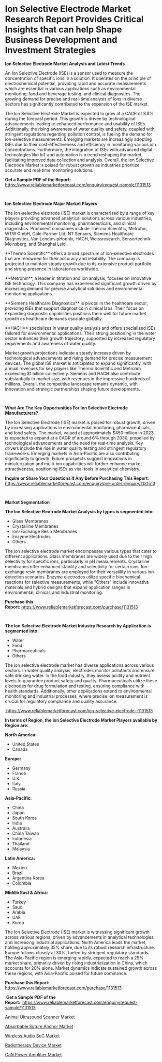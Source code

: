 <p><h1>Ion Selective Electrode Market Research Report Provides Critical Insights that can help Shape Business Development and Investment Strategies</h1></p><p><strong>Ion Selective Electrode Market Analysis and Latest Trends</strong></p>
<p><p>An Ion Selective Electrode (ISE) is a sensor used to measure the concentration of specific ions in a solution. It operates on the principle of electrochemical potential, providing rapid and accurate measurements which are essential in various applications such as environmental monitoring, food and beverage testing, and clinical diagnostics. The growing demand for precise and real-time analysis of ions in diverse sectors has significantly contributed to the expansion of the ISE market.</p><p>The Ion Selective Electrode Market is expected to grow at a CAGR of 8.8% during the forecast period. This growth is driven by technological advancements leading to enhanced performance and usability of ISEs. Additionally, the rising awareness of water quality and safety, coupled with stringent regulations regarding pollution control, is fueling the demand for ion-selective measurements. Emerging markets are increasingly adopting ISEs due to their cost-effectiveness and efficiency in monitoring various ion concentrations. Furthermore, the integration of ISEs with advanced digital technologies like IoT and automation is a trend reshaping the market, facilitating improved data collection and analysis. Overall, the Ion Selective Electrode Market is poised for robust growth as industries prioritize accurate and real-time monitoring solutions.</p></p>
<p><strong>Get a Sample PDF of the Report:&nbsp;</strong> <a href="https://www.reliablemarketforecast.com/enquiry/request-sample/1131513?utm_campaign=2447&utm_medium=2&utm_source=Github&utm_content=ia&utm_term=06042025&utm_id=ion-selective-electrode">https://www.reliablemarketforecast.com/enquiry/request-sample/1131513</a></p>
<p>&nbsp;</p>
<p><strong>Ion Selective Electrode Major Market Players</strong></p>
<p><p>The ion-selective electrode (ISE) market is characterized by a range of key players providing advanced analytical solutions across various industries, including environmental monitoring, pharmaceuticals, and clinical diagnostics. Prominent companies include Thermo Scientific, Metrohm, WTW GmbH, Cole-Parmer Ltd, NT Sensors, Siemens Healthcare Diagnostics, Van London-pHoenix, HACH, Weissresearch, Sensortechnik Meinsberg, and Shanghai Leici.</p><p>**Thermo Scientific** offers a broad spectrum of ion-selective electrodes that are renowned for their accuracy and reliability. The company is projected to maintain steady growth due to its extensive product portfolio and strong presence in laboratories worldwide. </p><p>**Metrohm**, a leader in titration and ion analysis, focuses on innovative ISE technology. This company has experienced significant growth driven by increasing demand for precise analytical solutions and environmental monitoring applications.</p><p>**Siemens Healthcare Diagnostics** is pivotal in the healthcare sector, providing ISEs that support diagnostics in clinical labs. Their focus on expanding diagnostic capabilities positions them well for future market growth as healthcare demands escalate globally.</p><p>**HACH** specializes in water quality analysis and offers specialized ISEs tailored for environmental applications. Their strong positioning in the water sector enhances their growth trajectory, supported by increased regulatory requirements and awareness of water quality.</p><p>Market growth projections indicate a steady increase driven by technological advancements and rising demand for precise measurement devices. The global ISE market is anticipated to expand significantly, with annual revenues for key players like Thermo Scientific and Metrohm exceeding $1 billion collectively. Siemens and HACH also contribute substantially to market size, with revenues in the impressive hundreds of millions. Overall, the competitive landscape remains dynamic, with innovation and strategic partnerships shaping future developments.</p></p>
<p>&nbsp;</p>
<p><strong>What Are The Key Opportunities For Ion Selective Electrode Manufacturers?</strong></p>
<p><p>The Ion Selective Electrode (ISE) market is poised for robust growth, driven by increasing applications in environmental monitoring, pharmaceuticals, and food safety. The market, valued at approximately $450 million in 2023, is expected to expand at a CAGR of around 6% through 2030, propelled by technological advancements and the need for real-time analysis. Key drivers include the rise in water quality testing and stringent regulatory frameworks. Emerging markets in Asia-Pacific are also contributing significantly to growth. Future prospects suggest innovations in miniaturization and multi-ion capabilities will further enhance market attractiveness, positioning ISEs as vital tools in analytical chemistry.</p></p>
<p><strong>Inquire or Share Your Questions If Any Before Purchasing This Report:</strong> <a href="https://www.reliablemarketforecast.com/enquiry/pre-order-enquiry/1131513?utm_campaign=2447&utm_medium=2&utm_source=Github&utm_content=ia&utm_term=06042025&utm_id=ion-selective-electrode">https://www.reliablemarketforecast.com/enquiry/pre-order-enquiry/1131513</a></p>
<p>&nbsp;</p>
<p><strong>Market Segmentation</strong></p>
<p><strong>The Ion Selective Electrode Market Analysis by types is segmented into:</strong></p>
<p><ul><li>Glass Membranes</li><li>Crystalline Membranes</li><li>Ion-Exchange Resin Membranes</li><li>Enzyme Electrodes</li><li>Others</li></ul></p>
<p><p>The ion selective electrode market encompasses various types that cater to different applications. Glass membranes are widely used due to their high selectivity for specific ions, particularly in pH measurements. Crystalline membranes offer enhanced stability and selectivity for certain ions. Ion-exchange resin membranes are employed for their versatility in various ion detection scenarios. Enzyme electrodes utilize specific biochemical reactions for selective measurements, while "Others" include innovative materials and hybrid designs that expand application ranges in environmental, clinical, and industrial monitoring.</p></p>
<p><strong>Purchase this Report:&nbsp;</strong><a href="https://www.reliablemarketforecast.com/purchase/1131513?utm_campaign=2447&utm_medium=2&utm_source=Github&utm_content=ia&utm_term=06042025&utm_id=ion-selective-electrode">https://www.reliablemarketforecast.com/purchase/1131513</a></p>
<p>&nbsp;</p>
<p><strong>The Ion Selective Electrode Market Industry Research by Application is segmented into:</strong></p>
<p><ul><li>Water</li><li>Food</li><li>Pharmaceuticals</li><li>Others</li></ul></p>
<p><p>The ion selective electrode market has diverse applications across various sectors. In water quality analysis, electrodes monitor pollutants and ensure safe drinking water. In the food industry, they assess acidity and nutrient levels to guarantee product safety and quality. Pharmaceuticals utilize these electrodes for drug formulation and testing, ensuring compliance with health standards. Additionally, other applications extend to environmental monitoring and industrial processes, where precise ion measurement is crucial for regulatory compliance and quality assurance.</p></p>
<p><a href="https://www.reliablemarketforecast.com/ion-selective-electrode-r1131513?utm_campaign=2447&utm_medium=2&utm_source=Github&utm_content=ia&utm_term=06042025&utm_id=ion-selective-electrode">&nbsp;https://www.reliablemarketforecast.com/ion-selective-electrode-r1131513</a></p>
<p><strong>In terms of Region, the Ion Selective Electrode Market Players available by Region are:</strong></p>
<p>
    <p> <strong> North America: </strong>
        <ul>
            <li>United States</li>
            <li>Canada</li>
        </ul>
        </p> 
    <p> <strong> Europe: </strong>
        <ul>
            <li>Germany</li>
            <li>France</li>
            <li>U.K.</li>
            <li>Italy</li>
            <li>Russia</li>
        </ul>
        </p> 
    <p> <strong> Asia-Pacific: </strong>
        <ul>
            <li>China</li>
            <li>Japan</li>
            <li>South Korea</li>
            <li>India</li>
            <li>Australia</li>
            <li>China Taiwan</li>
            <li>Indonesia</li>
            <li>Thailand</li>
            <li>Malaysia</li>
        </ul>
        </p> 
    <p> <strong> Latin America: </strong>
        <ul>
            <li>Mexico</li>
            <li>Brazil</li>
            <li>Argentina Korea</li>
            <li>Colombia</li>
        </ul>
        </p> 
    <p> <strong> Middle East & Africa: </strong>
        <ul>
            <li>Turkey</li>
            <li>Saudi</li>
            <li>Arabia</li>
            <li>UAE</li>
            <li>Korea</li>
        </ul>
    </p>
    </p>
<p><p>The Ion Selective Electrode (ISE) market is witnessing significant growth across various regions, driven by advancements in analytical technologies and increasing industrial applications. North America leads the market, holding approximately 35% share, due to its robust research infrastructure. Europe follows closely at 30%, fueled by stringent regulatory standards. The Asia-Pacific region is emerging rapidly, expected to reach a 25% market share, primarily driven by rising industrialization in China, which accounts for 20% alone. Market dynamics indicate sustained growth across these regions, with Asia-Pacific poised for future dominance.</p></p>
<p><strong>Purchase this Report: </strong><a href="https://www.reliablemarketforecast.com/purchase/1131513?utm_campaign=2447&utm_medium=2&utm_source=Github&utm_content=ia&utm_term=06042025&utm_id=ion-selective-electrode">https://www.reliablemarketforecast.com/purchase/1131513</a></p>
<p>&nbsp;<strong>Get a Sample PDF of the Report:&nbsp;&nbsp;</strong><a href="https://www.reliablemarketforecast.com/enquiry/request-sample/1131513?utm_campaign=2447&utm_medium=2&utm_source=Github&utm_content=ia&utm_term=06042025&utm_id=ion-selective-electrode">https://www.reliablemarketforecast.com/enquiry/request-sample/1131513</a></p>
<p><strong></strong></p>
<p><p><a href="https://www.linkedin.com/pulse/animal-ultrasound-scanner-market-size-demand-supply-situation-wguxc?utm_campaign=2447&utm_medium=2&utm_source=Github&utm_content=ia&utm_term=06042025&utm_id=ion-selective-electrode">Animal Ultrasound Scanner Market</a></p><p><a href="https://www.linkedin.com/pulse/absorbable-suture-anchor-market-size-type-product-global-vumhc?utm_campaign=2447&utm_medium=2&utm_source=Github&utm_content=ia&utm_term=06042025&utm_id=ion-selective-electrode">Absorbable Suture Anchor Market</a></p><p><a href="https://github.com/smarzkathyb6/Market-Research-Report-List-1/blob/main/wireless-audio-soc-market.md?utm_campaign=2447&utm_medium=2&utm_source=Github&utm_content=ia&utm_term=06042025&utm_id=ion-selective-electrode">Wireless Audio SoC Market</a></p><p><a href="https://www.linkedin.com/pulse/radiotherapy-device-market-growth-analysis-2025-2032-trends-03ybc?utm_campaign=2447&utm_medium=2&utm_source=Github&utm_content=ia&utm_term=06042025&utm_id=ion-selective-electrode">Radiotherapy Device Market</a></p><p><a href="https://github.com/ernierintzfu/Market-Research-Report-List-1/blob/main/gan-power-amplifier-market.md?utm_campaign=2447&utm_medium=2&utm_source=Github&utm_content=ia&utm_term=06042025&utm_id=ion-selective-electrode">GaN Power Amplifier Market</a></p></p>
